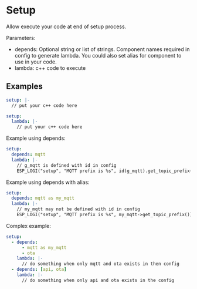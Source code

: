 # Setup

Allow execute your code at end of setup process.

Parameters:

- depends: Optional string or list of strings. Component names required in config to generate lambda.
  You could also set alias for component to use in your code.
- lambda: c++ code to execute

## Examples

```yaml
setup: |-
  // put your c++ code here
```

```yaml
setup:
  lambda: |-
    // put your c++ code here
```

Example using depends:

```yaml
setup:
  depends: mqtt
  lambda: |-
    // g_mqtt is defined with id in config
    ESP_LOGI("setup", "MQTT prefix is %s", id(g_mqtt).get_topic_prefix());
```

Example using depends with alias:

```yaml
setup:
  depends: mqtt as my_mqtt
  lambda: |-
    // my_mqtt may not be defined with id in config
    ESP_LOGI("setup", "MQTT prefix is %s", my_mqtt->get_topic_prefix());
```

Complex example:

```yaml
setup:
  - depends:
      - mqtt as my_mqtt
      - ota
    lambda: |-
      // do something when only mqtt and ota exists in then config
  - depends: [api, ota]
    lambda: |-
      // do something when only api and ota exists in the config
```
